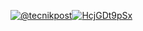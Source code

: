  [![@tecnikpost](https://raw.githubusercontent.com/rahuldkjain/github-profile-readme-generator/master/src/images/icons/Social/youtube.svg)](https://www.youtube.com/@tecnikofficial)[![HcjGDt9pSx](https://raw.githubusercontent.com/rahuldkjain/github-profile-readme-generator/master/src/images/icons/Social/discord.svg)](https://discord.gg/d4NCDkyDMa)

